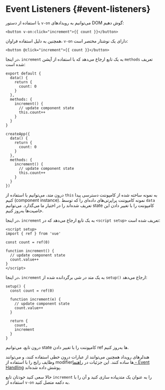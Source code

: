 # Event Listeners {#event-listeners}

با استفاده از دستور `v-on` می‌توانیم به رویدادهای DOM گوش دهیم:

```vue-html
<button v-on:click="increment">{{ count }}</button>
```

همچنین به دلیل استفاده فراوان، `v-on` دارای یک نوشتار مختصر است:

```vue-html
<button @click="increment">{{ count }}</button>
```

<div class="options-api">

در اینجا، `increment` به یک تابع ارجاع می‌دهد که با استفاده از آپشن `methods` تعریف شده است:

<div class="sfc">

```js{7-12}
export default {
  data() {
    return {
      count: 0
    }
  },
  methods: {
    increment() {
      // update component state
      this.count++
    }
  }
}
```

</div>
<div class="html">

```js{7-12}
createApp({
  data() {
    return {
      count: 0
    }
  },
  methods: {
    increment() {
      // update component state
      this.count++
    }
  }
})
```

</div>

درون متد، می‌توانیم با استفاده از `this` به نمونه ساخته شده از کامپوننت دسترسی پیدا کنیم (component instance). نمونه کامپوننت پراپرتی‌های داده‌ای را که توسط `data` تعریف شده‌اند را در اختیار ما می‌گذارد. می‌توانیم state کامپوننت را با تغییر دادن این خاصیت‌ها به‌روز کنیم.

</div>

<div class="composition-api">

<div class="sfc">

در اینجا، `increment` به یک تابع ارجاع می‌دهد که در `‎<‎script setup‎>‎` تعریف شده است:

```vue{6-9}
<script setup>
import { ref } from 'vue'

const count = ref(0)

function increment() {
  // update component state
  count.value++
}
</script>
```

</div>

<div class="html">

در اینجا، `increment` به یک متد در شی برگردانده شده از `setup()‎` ارجاع می‌دهد:

```js{$}
setup() {
  const count = ref(0)

  function increment(e) {
    // update component state
    count.value++
  }

  return {
    count,
    increment
  }
}
```

</div>

درون تابع، می‌توانیم state کامپوننت را با تغییر دادن ref ها به‌روز کنیم.

</div>

هندلرهای رویداد همچنین می‌توانند از عبارات درون خطی استفاده کنند، و می‌توانند وظایف رایج را با استفاده از modifierها ساده کنند. این جزئیات در <a target="_blank" href="/guide/essentials/event-handling.html">راهنما - Event Handling</a> پوشش داده شده‌اند.

حالا سعی کنید خودتان تابع `increment` را <span class="options-api">به عنوان یک متد</span><span class="composition-api">پیاده سازی کنید</span> و آن را با استفاده از `v-on` به دکمه متصل کنید.
